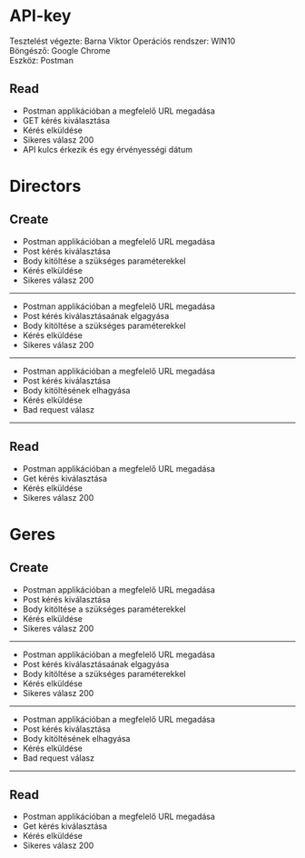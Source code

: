 # API-key

Tesztelést végezte: Barna Viktor
Operációs rendszer: WIN10  
Böngésző: Google Chrome  
Eszköz: Postman

## Read

- Postman applikációban a megfelelő URL megadása
- GET kérés kiválasztása
- Kérés elküldése
- Sikeres válasz 200
- API kulcs érkezik és egy érvényességi dátum

# Directors

## Create

- Postman applikációban a megfelelő URL megadása
- Post kérés kiválasztása
- Body kitöltése a szükséges paraméterekkel
- Kérés elküldése
- Sikeres válasz 200

---

- Postman applikációban a megfelelő URL megadása
- Post kérés kiválasztásaának elgagyása
- Body kitöltése a szükséges paraméterekkel
- Kérés elküldése
- Sikeres válasz 200

---

- Postman applikációban a megfelelő URL megadása
- Post kérés kiválasztása
- Body kitöltésének elhagyása
- Kérés elküldése
- Bad request válasz

---

## Read

- Postman applikációban a megfelelő URL megadása
- Get kérés kiválasztása
- Kérés elküldése
- Sikeres válasz 200

# Geres

## Create

- Postman applikációban a megfelelő URL megadása
- Post kérés kiválasztása
- Body kitöltése a szükséges paraméterekkel
- Kérés elküldése
- Sikeres válasz 200

---

- Postman applikációban a megfelelő URL megadása
- Post kérés kiválasztásaának elgagyása
- Body kitöltése a szükséges paraméterekkel
- Kérés elküldése
- Sikeres válasz 200

---

- Postman applikációban a megfelelő URL megadása
- Post kérés kiválasztása
- Body kitöltésének elhagyása
- Kérés elküldése
- Bad request válasz

---

## Read

- Postman applikációban a megfelelő URL megadása
- Get kérés kiválasztása
- Kérés elküldése
- Sikeres válasz 200
